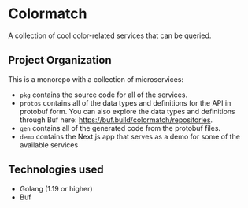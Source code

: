 # Colormatch

A collection of cool color-related services that can be queried.

## Project Organization

This is a monorepo with a collection of microservices:

- `pkg` contains the source code for all of the services.
- `protos` contains all of the data types and definitions for the API in protobuf form. You can also explore the data types and definitions through Buf here: https://buf.build/colormatch/repositories.
- `gen` contains all of the generated code from the protobuf files.
- `demo` contains the Next.js app that serves as a demo for some of the available services

## Technologies used

- Golang (1.19 or higher)
- Buf
